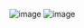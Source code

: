 ![image](https://github.com/user-attachments/assets/3901f4bd-8eb7-4b29-9b85-143a8060c580)
![image](https://github.com/user-attachments/assets/b4b46d94-faf4-4efe-82a9-2ad85263f729)

